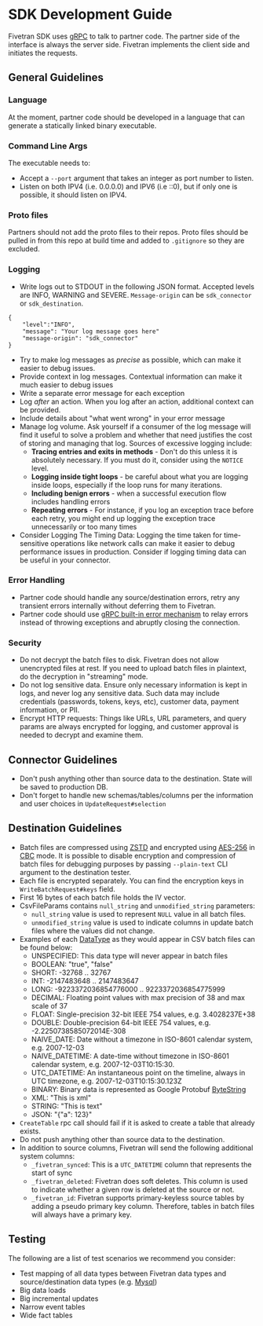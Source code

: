 # SDK Development Guide

Fivetran SDK uses [gRPC](https://grpc.io/) to talk to partner code. The partner side of the interface is always the server side. Fivetran implements the client side and initiates the requests.

## General Guidelines

### Language

At the moment, partner code should be developed in a language that can generate a statically linked binary executable.

### Command Line Args
The executable needs to:
* Accept a `--port` argument that takes an integer as port number to listen.
* Listen on both IPV4 (i.e. 0.0.0.0) and IPV6 (i.e ::0), but if only one is possible, it should listen on IPV4.

### Proto files

Partners should not add the proto files to their repos. Proto files should be pulled in from this repo at build time and added to `.gitignore` so they are excluded.

### Logging

- Write logs out to STDOUT in the following JSON format. Accepted levels are INFO, WARNING and SEVERE. `Message-origin` can be `sdk_connector` or `sdk_destination`.

```
{
    "level":"INFO",
    "message": "Your log message goes here"
    "message-origin": "sdk_connector"
}
```

- Try to make log messages as _precise_ as possible, which can make it easier to debug issues. 
- Provide context in log messages. Contextual information can make it much easier to debug issues
- Write a separate error message for each exception
- Log _after_ an action. When you log after an action, additional context can be provided.
- Include details about "what went wrong" in your error message
- Manage log volume. Ask yourself if a consumer of the log message will find it useful to solve a problem and whether that need justifies the cost of storing and managing that log. Sources of excessive logging include: 
    - **Tracing entries and exits in methods** - Don't do this unless it is absolutely necessary. If you must do it, consider using the `NOTICE` level.
    - **Logging inside tight loops** - be careful about what you are logging inside loops, especially if the loop runs for many iterations.
    - **Including benign errors** - when a successful execution flow includes handling errors
    - **Repeating errors** - For instance, if you log an exception trace before each retry, you might end up logging the exception trace unnecessarily or too many times
- Consider Logging The Timing Data: Logging the time taken for time-sensitive operations like network calls can make it easier to debug performance issues in production. Consider if logging timing data can be useful in your connector.

### Error Handling
- Partner code should handle any source/destination errors, retry any transient errors internally without deferring them to Fivetran.
- Partner code should use [gRPC built-in error mechanism](https://grpc.io/docs/guides/error/#language-support) to relay errors instead of throwing exceptions and abruptly closing the connection.

### Security

- Do not decrypt the batch files to disk. Fivetran does not allow unencrypted files at rest. If you need to upload batch files in plaintext, do the decryption in "streaming" mode. 
- Do not log sensitive data. Ensure only necessary information is kept in logs, and never log any sensitive data. Such data may include credentials (passwords, tokens, keys, etc), customer data, payment information, or PII.
- Encrypt HTTP requests: Things like URLs, URL parameters, and query params are always encrypted for logging, and customer approval is needed to decrypt and examine them.


## Connector Guidelines

- Don't push anything other than source data to the destination. State will be saved to production DB.
- Don't forget to handle new schemas/tables/columns per the information and user choices in `UpdateRequest#selection`

## Destination Guidelines

- Batch files are compressed using [ZSTD](https://en.wikipedia.org/wiki/Zstd) and encrypted using [AES-256](https://en.wikipedia.org/wiki/Advanced_Encryption_Standard) in [CBC](https://en.wikipedia.org/wiki/Block_cipher_mode_of_operation) mode. It is possible to disable encryption and compression of batch files for debugging purposes by passing `--plain-text` CLI argument to the destination tester.
- Each file is encrypted separately. You can find the encryption keys in `WriteBatchRequest#keys` field.
- First 16 bytes of each batch file holds the IV vector.
- CsvFileParams contains `null_string` and `unmodified_string` parameters:
    - `null_string` value is used to represent `NULL` value in all batch files.
    - `unmodified_string` value is used to indicate columns in update batch files where the values did not change.
- Examples of each [DataType](https://github.com/fivetran/fivetran_sdk/blob/main/common.proto#L73C6-L73C14) as they would appear in CSV batch files can be found below:
    - UNSPECIFIED: This data type will never appear in batch files
    - BOOLEAN: "true", "false"
    - SHORT: -32768 .. 32767
    - INT: -2147483648 .. 2147483647
    - LONG: -9223372036854776000 .. 9223372036854775999
    - DECIMAL: Floating point values with max precision of 38 and max scale of 37
    - FLOAT: Single-precision 32-bit IEEE 754 values, e.g. 3.4028237E+38
    - DOUBLE: Double-precision 64-bit IEEE 754 values, e.g. -2.2250738585072014E-308
    - NAIVE_DATE: Date without a timezone in ISO-8601 calendar system, e.g. 2007-12-03
    - NAIVE_DATETIME: A date-time without timezone in ISO-8601 calendar system, e.g. 2007-12-03T10:15:30.
    - UTC_DATETIME: An instantaneous point on the timeline, always in UTC timezone, e.g. 2007-12-03T10:15:30.123Z
    - BINARY: Binary data is represented as Google Protobuf [ByteString](https://protobuf.dev/reference/java/api-docs/com/google/protobuf/ByteString)
    - XML: "<tag>This is xml</tag>"
    - STRING: "This is text"
    - JSON: "{\"a\": 123}"
- `CreateTable` rpc call should fail if it is asked to create a table that already exists.
- Do not push anything other than source data to the destination.
- In addition to source columns, Fivetran will send the following additional system columns:
    - `_fivetran_synced`: This is a `UTC_DATETIME` column that represents the start of sync
    - `_fivetran_deleted`: Fivetran does soft deletes. This column is used to indicate whether a given row is deleted at the source or not.
    - `_fivetran_id`: Fivetran supports primary-keyless source tables by adding a pseudo primary key column. Therefore, tables in batch files will always have a primary key.

## Testing
The following are a list of test scenarios we recommend you consider:
- Test mapping of all data types between Fivetran data types and source/destination data types (e.g. [Mysql](https://fivetran.com/docs/databases/mysql#typetransformationsandmapping))
- Big data loads
- Big incremental updates
- Narrow event tables
- Wide fact tables
